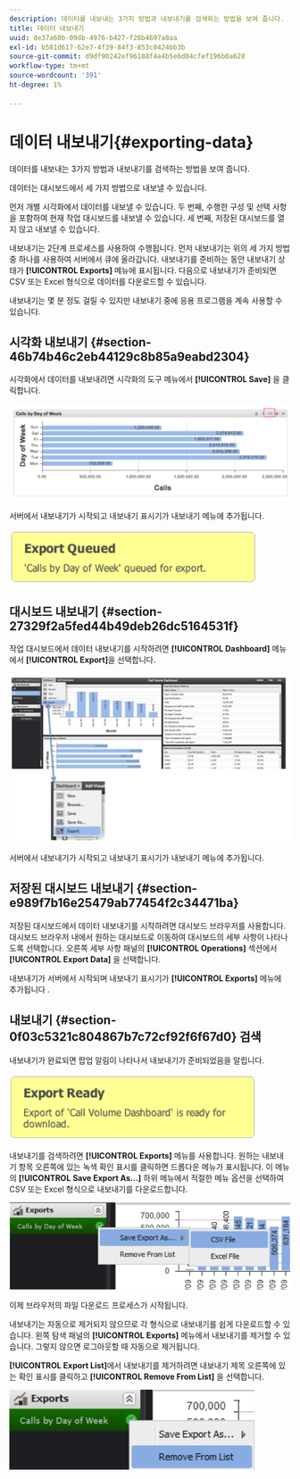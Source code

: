 ```yaml
---
description: 데이터를 내보내는 3가지 방법과 내보내기를 검색하는 방법을 보여 줍니다.
title: 데이터 내보내기
uuid: de37a60b-09db-4976-b427-f28b4697a8aa
exl-id: b581d617-62e7-4f39-84f3-853c0424bb3b
source-git-commit: d9df90242ef96188f4e4b5e6d04cfef196b0a628
workflow-type: tm+mt
source-wordcount: '391'
ht-degree: 1%

---
```


# 데이터 내보내기{#exporting-data}

데이터를 내보내는 3가지 방법과 내보내기를 검색하는 방법을 보여 줍니다.

데이터는 대시보드에서 세 가지 방법으로 내보낼 수 있습니다.

먼저 개별 시각화에서 데이터를 내보낼 수 있습니다. 두 번째, 수행한 구성 및 선택 사항을 포함하여 현재 작업 대시보드를 내보낼 수 있습니다. 세 번째, 저장된 대시보드를 열지 않고 내보낼 수 있습니다.

내보내기는 2단계 프로세스를 사용하여 수행됩니다. 먼저 내보내기는 위의 세 가지 방법 중 하나를 사용하여 서버에서 큐에 올라갑니다. 내보내기를 준비하는 동안 내보내기 상태가 **[!UICONTROL Exports]** 메뉴에 표시됩니다. 다음으로 내보내기가 준비되면 CSV 또는 Excel 형식으로 데이터를 다운로드할 수 있습니다.

내보내기는 몇 분 정도 걸릴 수 있지만 내보내기 중에 응용 프로그램을 계속 사용할 수 있습니다.

## 시각화 내보내기 {#section-46b74b46c2eb44129c8b85a9eabd2304}

시각화에서 데이터를 내보내려면 시각화의 도구 메뉴에서 **[!UICONTROL Save]** 을 클릭합니다.

![](assets/export_visual.png)

서버에서 내보내기가 시작되고 내보내기 표시기가 내보내기 메뉴에 추가됩니다.

![](assets/export_queued.png)

## 대시보드 내보내기 {#section-27329f2a5fed44b49deb26dc5164531f}

작업 대시보드에서 데이터 내보내기를 시작하려면 **[!UICONTROL Dashboard]** 메뉴에서 **[!UICONTROL Export]**&#x200B;을 선택합니다.

![](assets/export_dashboard.png)

서버에서 내보내기가 시작되고 내보내기 표시기가 내보내기 메뉴에 추가됩니다.

## 저장된 대시보드 내보내기 {#section-e989f7b16e25479ab77454f2c34471ba}

저장된 대시보드에서 데이터 내보내기를 시작하려면 대시보드 브라우저를 사용합니다. 대시보드 브라우저 내에서 원하는 대시보드로 이동하여 대시보드의 세부 사항이 나타나도록 선택합니다. 오른쪽 세부 사항 패널의 **[!UICONTROL Operations]** 섹션에서 **[!UICONTROL Export Data]** 을 선택합니다.

내보내기가 서버에서 시작되며 내보내기 표시기가 **[!UICONTROL Exports]** 메뉴에 추가됩니다
.

## 내보내기 {#section-0f03c5321c804867b7c72cf92f6f67d0} 검색

내보내기가 완료되면 팝업 알림이 나타나서 내보내기가 준비되었음을 알립니다.

![](assets/export_ready.png)

내보내기를 검색하려면 **[!UICONTROL Exports]** 메뉴를 사용합니다. 원하는 내보내기 항목 오른쪽에 있는 녹색 확인 표시를 클릭하면 드롭다운 메뉴가 표시됩니다. 이 메뉴의 **[!UICONTROL Save Export As…]** 하위 메뉴에서 적절한 메뉴 옵션을 선택하여 CSV 또는 Excel 형식으로 내보내기를 다운로드합니다.

![](assets/export_save_as.png)

이제 브라우저의 파일 다운로드 프로세스가 시작됩니다.

내보내기는 자동으로 제거되지 않으므로 각 형식으로 내보내기를 쉽게 다운로드할 수 있습니다. 왼쪽 탐색 패널의 **[!UICONTROL Exports]** 메뉴에서 내보내기를 제거할 수 있습니다. 그렇지 않으면 로그아웃할 때 자동으로 제거됩니다.

**[!UICONTROL Export List]**&#x200B;에서 내보내기를 제거하려면 내보내기 제목 오른쪽에 있는 확인 표시를 클릭하고 **[!UICONTROL Remove From List]** 을 선택합니다.

![](assets/export_remove_from_list.png)
